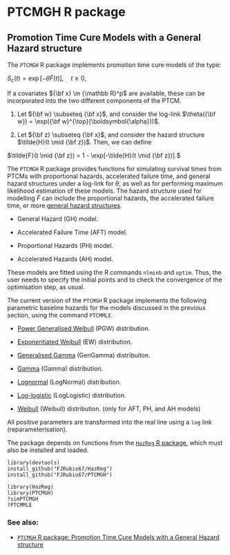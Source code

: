 # PTCMGH R package

## Promotion Time Cure Models with a General Hazard structure

The `PTCMGH` R package implements promotion time cure models of the type:

$S_c(t) = \exp [ -\theta \tilde{F}(t) ] , \quad t \geq 0,$

If a covariates ${\bf x} \in {\mathbb R}^p$ are available, these can be incorporated into the two different components of the PTCM.

1. Let ${\bf w} \subseteq {\bf x}$, and consider the log-link $\theta({\bf w}) = \exp({\bf w}^{\top}{\boldsymbol{\alpha}})$.

2. Let ${\bf z} \subseteq {\bf x}$, and consider the hazard structure $\tilde{H}(t \mid {\bf z})$. Then, we can define

$\tilde{F}(t \mid {\bf z}) = 1 - \exp[-\tilde{H}(t \mid {\bf z})].$

The `PTCMGH` R package provides functions for simulating survival times from PTCMs with proportional hazards, accelerated failure time, and general hazard structures under a log-link for $\theta$, as well as for performing maximum likelihood estimation of these models. The hazard structure used for modelling $\tilde{F}$ can include the proportional hazards, the accelerated failure time, or more [general hazard structures](https://doi.org/10.1177/0962280218782293).

- General Hazard (GH) model.

- Accelerated Failure Time (AFT) model.

- Proportional Hazards (PH) model.

- Accelerated Hazards (AH) model.


These models are fitted using the R commands `nlminb` and `optim`. Thus, the user needs to specify the initial points and to check the convergence of the optimisation step, as usual.


The current version of the `PTCMGH` R package implements the following parametric baseline hazards for the models discussed in the previous section, using the command `PTCMMLE`.

- [Power Generalised Weibull](http://rpubs.com/FJRubio/PGW) (PGW) distribution. 
 
- [Exponentiated Weibull](http://rpubs.com/FJRubio/EWD) (EW) distribution. 
 
- [Generalised Gamma](http://rpubs.com/FJRubio/GG) (GenGamma) distribuiton. 

- [Gamma](https://en.wikipedia.org/wiki/Gamma_distribution) (Gamma) distribution. 

- [Lognormal](https://en.wikipedia.org/wiki/Log-normal_distribution) (LogNormal) distribution. 

- [Log-logistic](https://en.wikipedia.org/wiki/Log-logistic_distribution) (LogLogistic) distribution. 

- [Weibull](https://en.wikipedia.org/wiki/Weibull_distribution) (Weibull) distribution. (only for AFT, PH, and AH models) 


All positive parameters are transformed into the real line using a `log` link (reparameterisation).

The package depends on functions from the [`HazReg` R package](https://github.com/FJRubio67/HazReg), which must also be installed and loaded.

```
library(devtools)
install_github("FJRubio67/HazReg")
install_github("FJRubio67/PTCMGH")

library(HazReg)
library(PTCMGH)
?simPTCMGH
?PTCMMLE
```


### See also: 
- [`PTCMGH` R package: Promotion Time Cure Models with a General Hazard structure](https://rpubs.com/FJRubio)
